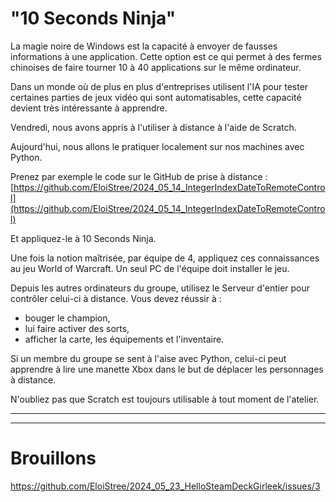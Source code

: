 # "10 Seconds Ninja"

La magie noire de Windows est la capacité à envoyer de fausses informations à une application. Cette option est ce qui permet à des fermes chinoises de faire tourner 10 à 40 applications sur le même ordinateur.

Dans un monde où de plus en plus d'entreprises utilisent l'IA pour tester certaines parties de jeux vidéo qui sont automatisables, cette capacité devient très intéressante à apprendre.

Vendredi, nous avons appris à l'utiliser à distance à l'aide de Scratch.

Aujourd'hui, nous allons le pratiquer localement sur nos machines avec Python.

Prenez par exemple le code sur le GitHub de prise à distance : [https://github.com/EloiStree/2024_05_14_IntegerIndexDateToRemoteControl](https://github.com/EloiStree/2024_05_14_IntegerIndexDateToRemoteControl)

Et appliquez-le à 10 Seconds Ninja.

Une fois la notion maîtrisée, par équipe de 4, appliquez ces connaissances au jeu World of Warcraft. Un seul PC de l'équipe doit installer le jeu.

Depuis les autres ordinateurs du groupe, utilisez le Serveur d'entier pour contrôler celui-ci à distance. Vous devez réussir à :
- bouger le champion,
- lui faire activer des sorts,
- afficher la carte, les équipements et l'inventaire.

Si un membre du groupe se sent à l'aise avec Python, celui-ci peut apprendre à lire une manette Xbox dans le but de déplacer les personnages à distance.

N'oubliez pas que Scratch est toujours utilisable à tout moment de l'atelier.


---------------


---------------

# Brouillons

https://github.com/EloiStree/2024_05_23_HelloSteamDeckGirleek/issues/3

